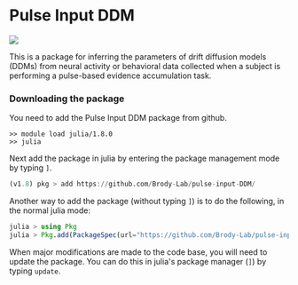 # Pulse Input DDM

[![](https://img.shields.io/badge/docs-stable-blue.svg)](https://Brody-Lab.github.io/pulse-input-DDM/stable)

This is a package for inferring the parameters of drift diffusion models (DDMs) from neural activity or behavioral data collected when a subject is performing a pulse-based evidence accumulation task.

###  Downloading the package

You need to add the Pulse Input DDM package from github.

```
>> module load julia/1.8.0
>> julia
```

Next add the package in julia by entering the package management mode by typing `]`.

```julia
(v1.8) pkg > add https://github.com/Brody-Lab/pulse-input-DDM/
```

Another way to add the package (without typing `]`) is to do the following, in the normal julia mode:

```julia
julia > using Pkg    
julia > Pkg.add(PackageSpec(url="https://github.com/Brody-Lab/pulse-input-DDM/"))
```

When major modifications are made to the code base, you will need to update the package. You can do this in julia's package manager (`]`) by typing `update`.
